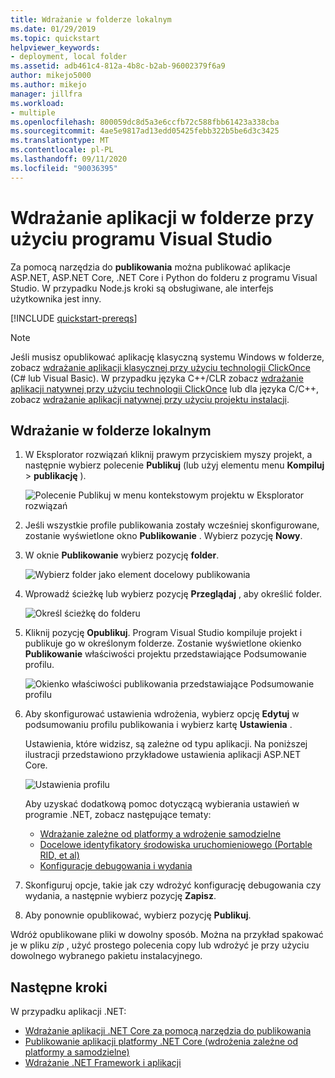 ```yaml
---
title: Wdrażanie w folderze lokalnym
ms.date: 01/29/2019
ms.topic: quickstart
helpviewer_keywords:
- deployment, local folder
ms.assetid: adb461c4-812a-4b8c-b2ab-96002379f6a9
author: mikejo5000
ms.author: mikejo
manager: jillfra
ms.workload:
- multiple
ms.openlocfilehash: 800059dc8d5a3e6ccfb72c588fbb61423a338cba
ms.sourcegitcommit: 4ae5e9817ad13edd05425febb322b5be6d3c3425
ms.translationtype: MT
ms.contentlocale: pl-PL
ms.lasthandoff: 09/11/2020
ms.locfileid: "90036395"
---
```

# <a name="deploy-an-app-to-a-folder-using-visual-studio"></a>Wdrażanie aplikacji w folderze przy użyciu programu Visual Studio

Za pomocą narzędzia do **publikowania** można publikować aplikacje ASP.NET, ASP.NET Core, .NET Core i Python do folderu z programu Visual Studio. W przypadku Node.js kroki są obsługiwane, ale interfejs użytkownika jest inny.

[!INCLUDE [quickstart-prereqs](includes/quickstart-prereqs.md)]

> [!NOTE]
> Jeśli musisz opublikować aplikację klasyczną systemu Windows w folderze, zobacz [wdrażanie aplikacji klasycznej przy użyciu technologii ClickOnce](how-to-publish-a-clickonce-application-using-the-publish-wizard.md) (C# lub Visual Basic). W przypadku języka C++/CLR zobacz [wdrażanie aplikacji natywnej przy użyciu technologii ClickOnce](/cpp/windows/clickonce-deployment-for-visual-cpp-applications) lub dla języka C/C++, zobacz [wdrażanie aplikacji natywnej przy użyciu projektu instalacji](/cpp/windows/walkthrough-deploying-a-visual-cpp-application-by-using-a-setup-project).

## <a name="deploy-to-a-local-folder"></a>Wdrażanie w folderze lokalnym

1. W Eksplorator rozwiązań kliknij prawym przyciskiem myszy projekt, a następnie wybierz polecenie **Publikuj** (lub użyj elementu menu **Kompiluj**  >  **publikację** ).

    ![Polecenie Publikuj w menu kontekstowym projektu w Eksplorator rozwiązań](../deployment/media/quickstart-publish.png "Wybierz pozycję Publikuj")

1. Jeśli wszystkie profile publikowania zostały wcześniej skonfigurowane, zostanie wyświetlone okno **Publikowanie** . Wybierz pozycję **Nowy**.

1. W oknie **Publikowanie** wybierz pozycję **folder**.

    ![Wybierz folder jako element docelowy publikowania](../deployment/media/quickstart-publish-folder-new.png "Wybierz folder")

1. Wprowadź ścieżkę lub wybierz pozycję **Przeglądaj** , aby określić folder.

    ![Określ ścieżkę do folderu](../deployment/media/quickstart-publish-folder-path.png "Wybierz folder")

1. Kliknij pozycję **Opublikuj**. Program Visual Studio kompiluje projekt i publikuje go w określonym folderze. Zostanie wyświetlone okienko **Publikowanie** właściwości projektu przedstawiające Podsumowanie profilu.

    ![Okienko właściwości publikowania przedstawiające Podsumowanie profilu](../deployment/media/quickstart-publish-folder-summary.png)

1. Aby skonfigurować ustawienia wdrożenia, wybierz opcję **Edytuj** w podsumowaniu profilu publikowania i wybierz kartę **Ustawienia** .

   Ustawienia, które widzisz, są zależne od typu aplikacji. Na poniższej ilustracji przedstawiono przykładowe ustawienia aplikacji ASP.NET Core.

    ![Ustawienia profilu](../deployment/media/quickstart-profile-settings.png "Ustawienia profilu")

    Aby uzyskać dodatkową pomoc dotyczącą wybierania ustawień w programie .NET, zobacz następujące tematy:

    - [Wdrażanie zależne od platformy a wdrożenie samodzielne](/dotnet/core/deploying/)
    - [Docelowe identyfikatory środowiska uruchomieniowego (Portable RID, et al)](/dotnet/core/rid-catalog)
    - [Konfiguracje debugowania i wydania](../ide/understanding-build-configurations.md)

1. Skonfiguruj opcje, takie jak czy wdrożyć konfigurację debugowania czy wydania, a następnie wybierz pozycję **Zapisz**.

1. Aby ponownie opublikować, wybierz pozycję **Publikuj**.

Wdróż opublikowane pliki w dowolny sposób. Można na przykład spakować je w pliku *zip* , użyć prostego polecenia copy lub wdrożyć je przy użyciu dowolnego wybranego pakietu instalacyjnego.

## <a name="next-steps"></a>Następne kroki

W przypadku aplikacji .NET:

- [Wdrażanie aplikacji .NET Core za pomocą narzędzia do publikowania](/dotnet/core/deploying/deploy-with-vs)
- [Publikowanie aplikacji platformy .NET Core (wdrożenia zależne od platformy a samodzielne)](/dotnet/core/deploying/)
- [Wdrażanie .NET Framework i aplikacji](/dotnet/framework/deployment/)
